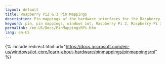 ```yaml
---
layout: default
title: Raspberry Pi2 & 3 Pin Mappings
description: Pin mappings of the hardware interfaces for the Raspberry Pi 2 and Raspberry Pi 3
keyword: pin, pin mappings, windows iot, Raspberry Pi 2, Raspberry Pi 3
permalink: /en-US/Docs/PinMappingsRPi.htm
lang: en-US
---
```

{% include redirect.html url="https://docs.microsoft.com/en-us/windows/iot-core/learn-about-hardware/pinmappings/pinmappingsrpi" %}
